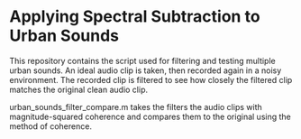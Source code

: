 # Applying Spectral Subtraction to Urban Sounds

This repository contains the script used for filtering and testing multiple urban sounds. An ideal audio clip is taken, then recorded again in a noisy environment. The recorded clip is filtered to see how closely the filtered clip matches the original clean audio clip.

urban_sounds_filter_compare.m takes the filters the audio clips with magnitude-squared coherence and compares them to the original using the method of coherence.
